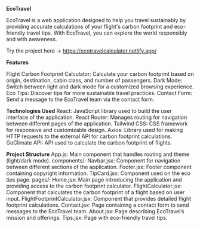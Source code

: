 **EcoTravel**

EcoTravel is a web application designed to help you travel sustainably by providing accurate calculations of your flight's carbon footprint and eco-friendly travel tips. With EcoTravel, you can explore the world responsibly and with awareness.

Try the project here -> https://ecotravelcalculator.netlify.app/

**Features**

Flight Carbon Footprint Calculator: Calculate your carbon footprint based on origin, destination, cabin class, and number of passengers.
Dark Mode: Switch between light and dark mode for a customized browsing experience.
Eco Tips: Discover tips for more sustainable travel practices.
Contact Form: Send a message to the EcoTravel team via the contact form.

**Technologies Used**
React: JavaScript library used to build the user interface of the application.
React Router: Manages routing for navigation between different pages of the application.
Tailwind CSS: CSS framework for responsive and customizable design.
Axios: Library used for making HTTP requests to the external API for carbon footprint calculations.
GoClimate API: API used to calculate the carbon footprint of flights.

**Project Structure**
App.js: Main component that handles routing and theme (light/dark mode).
components/:
Navbar.jsx: Component for navigation between different sections of the application.
Footer.jsx: Footer component containing copyright information.
TipCard.jsx: Component used on the eco tips page.
pages/:
Home.jsx: Main page introducing the application and providing access to the carbon footprint calculator.
FlightCalculator.jsx: Component that calculates the carbon footprint of a flight based on user input.
FlightFootprintCalculator.jsx: Component that provides detailed flight footprint calculations.
Contact.jsx: Page containing a contact form to send messages to the EcoTravel team.
About.jsx: Page describing EcoTravel’s mission and offerings.
Tips.jsx: Page with eco-friendly travel tips.
